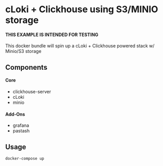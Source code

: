 # cLoki + Clickhouse using S3/MINIO storage

#### THIS EXAMPLE IS INTENDED FOR TESTING

This docker bundle will spin up a cLoki + Clickhouse powered stack w/ Minio/S3 storage

## Components

#### Core
* clickhouse-server
* cLoki
* minio
#### Add-Ons
* grafana
* pastash

## Usage

```bash
docker-compose up
```



